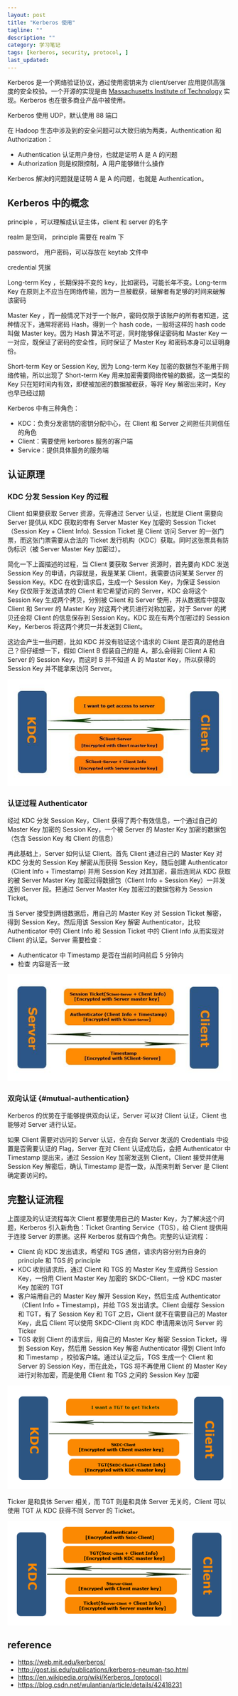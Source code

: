 ```yaml
---
layout: post
title: "Kerberos 使用"
tagline: ""
description: ""
category: 学习笔记
tags: [kerberos, security, protocol, ]
last_updated:
---
```


Kerberos 是一个网络验证协议，通过使用密钥来为 client/server 应用提供高强度的安全校验。一个开源的实现是由 [Massachusetts Institute of Technology](https://web.mit.edu/) 实现。Kerberos 也在很多商业产品中被使用。

Kerberos 使用 UDP，默认使用 88 端口

在 Hadoop 生态中涉及到的安全问题可以大致归纳为两类，Authentication 和 Authorization：

- Authentication 认证用户身份，也就是证明 A 是 A 的问题
- Authorization 则是权限控制，A 用户能够做什么操作

Kerberos 解决的问题就是证明 A 是 A 的问题，也就是 Authentication。

## Kerberos 中的概念

principle ，可以理解成认证主体，client 和 server 的名字

realm 是空间， principle 需要在 realm 下

password， 用户密码，可以存放在 keytab 文件中

credential 凭据

Long-term Key ，长期保持不变的 key，比如密码，可能长年不变。Long-term Key 在原则上不应当在网络传输，因为一旦被截获，破解者有足够的时间来破解该密码

Master Key ，而一般情况下对于一个账户，密码仅限于该账户的所有者知道，这种情况下，通常将密码 Hash，得到一个 hash code，一般将这样的 hash code 叫做 Master key。因为 Hash 算法不可逆，同时能够保证密码和 Master Key 一一对应，既保证了密码的安全性，同时保证了 Master Key 和密码本身可以证明身份。

Short-term Key or Session Key, 因为 Long-term Key 加密的数据包不能用于网络传输，所以出现了 Short-term Key 用来加密需要网络传输的数据，这一类型的 Key 只在短时间内有效，即使被加密的数据被截获，等将 Key 解密出来时，Key 也早已经过期

Kerberos 中有三种角色：

- KDC：负责分发密钥的密钥分配中心，在 Client 和 Server 之间担任共同信任的角色
- Client：需要使用 kerbores 服务的客户端
- Service：提供具体服务的服务端

## 认证原理

### KDC 分发 Session Key 的过程

Client 如果要获取 Server 资源，先得通过 Server 认证，也就是 Client 需要向 Server 提供从 KDC 获取的带有 Server Master Key 加密的 Session Ticket（Session Key + Client Info). Session Ticket 是 Client 访问 Server 的一张门票，而这张门票需要从合法的 Ticket 发行机构（KDC）获取。同时这张票具有防伪标识（被 Server Master Key 加密过）。

简化一下上面描述的过程，当 Client 要获取 Server 资源时，首先要向 KDC 发送 Session Key 的申请，内容就是，我是某某 Client，我需要访问某某 Server 的 Session Key。KDC 在收到请求后，生成一个 Session Key，为保证 Session Key 仅仅限于发送请求的 Client 和它希望访问的 Server，KDC 会将这个 Session Key 生成两个拷贝，分别被 Client 和 Server 使用，并从数据库中提取 Client 和 Server 的 Master Key 对这两个拷贝进行对称加密，对于 Server 的拷贝还会将 Client 的信息保存到 Session Key。KDC 现在有两个加密过的 Session Key，Kerberos 将这两个拷贝一并发送到 Client。

这边会产生一些问题，比如 KDC 并没有验证这个请求的 Client 是否真的是他自己？但仔细想一下，假如 Client B 假装自己的是 A，那么会得到 Client A 和 Server 的 Session Key，而这时 B 并不知道 A 的 Master Key，所以获得的 Session Key 并不能拿来访问 Server。

![Kerberos client access server](/assets/kerberos_client_kdc.jpg)

### 认证过程 Authenticator
经过 KDC 分发 Session Key，Client 获得了两个有效信息，一个通过自己的 Master Key 加密的 Session Key，一个被 Server 的 Master Key 加密的数据包（包含 Session Key 和 Client 的信息）

再此基础上，Server 如何认证 Client。首先 Client 通过自己的 Master Key 对 KDC 分发的 Session Key 解密从而获得 Session Key，随后创建 Authenticator（Client Info + Timestamp) 并用 Session Key 对其加密，最后连同从 KDC 获取的被 Server Master Key 加密过得数据包（Client Info + Session Key）一并发送到 Server 段。把通过 Server Master Key 加密过的数据包称为 Session Ticket。

当 Server 接受到两组数据后，用自己的 Master Key 对 Session Ticket 解密，得到 Session Key。然后用该 Session Key 解密 Authenticator，比较 Authenticator 中的 Client Info 和 Session Ticket 中的 Client Info 从而实现对 Client 的认证。Server 需要检查：

- Authenticator 中 Timestamp 是否在当前时间前后 5 分钟内
- 检查 内容是否一致

![Kerberos client server](/assets/kerberos_client_server.jpg)

### 双向认证 {#mutual-authentication}
Kerberos 的优势在于能够提供双向认证，Server 可以对 Client 认证，Client 也能够对 Server 进行认证。

如果 Client 需要对访问的 Server 认证，会在向 Server 发送的 Credentials 中设置是否需要认证的 Flag，Server 在对 Client 认证成功后，会把 Authenticator 中 Timestamp 提出来，通过 Session Key 加密发送到 Client，Client 接受并使用 Session Key 解密后，确认 Timestamp 是否一致，从而来判断 Server 是 Client 确定要访问的。

## 完整认证流程
上面提及的认证流程每次 Client 都要使用自己的 Master Key，为了解决这个问题，Kerberos 引入新角色：Ticket Granting Service（TGS），给 Client 提供用于连接 Server 的票据。这样 Kerberos 就有四个角色。完整的认证流程：

- Client 向 KDC 发出请求，希望和 TGS 通信，请求内容分别为自身的 principle 和 TGS 的 principle
- KDC 收到请求后，通过 Client 和 TGS 的 Master Key 生成两份 Session Key，一份用 Client Master Key 加密的 SKDC-Client，一份 KDC master Key 加密的 TGT
- 客户端用自己的 Master Key 解开 Session Key，然后生成 Authenticator（Client Info + Timestamp)，并给 TGS 发出请求。Client 会缓存 Session 和 TGT，有了 Session Key 和 TGT 之后，Client 就不在需要自己的 Master Key，此后 Client 可以使用 SKDC-Client 向 KDC 申请用来访问 Server 的 Ticker
- TGS 收到 Client 的请求后，用自己的 Master Key 解密 Session Ticket，得到 Session Key，然后用 Session Key 解密 Authenticator 得到 Client Info 和 Timestamp ，校验客户端。通过认证之后，TGS 生成一个 Client 和 Server 的 Session Key，而在此处，TGS 将不再使用 Client 的 Master Key 进行对称加密，而是使用 Client 和 TGS 之间的 Session Key 加密


![kerberos client tgt](/assets/kerberos_client_tgt.gif)

Ticker 是和具体 Server 相关，而 TGT 则是和具体 Server 无关的，Client 可以使用 TGT 从 KDC 获得不同 Server 的 Ticket。

![kerberos client kdc tgt](/assets/kerberos_client_kdc_tgt.gif)

## reference

- <https://web.mit.edu/kerberos/>
- <http://gost.isi.edu/publications/kerberos-neuman-tso.html>
- <https://en.wikipedia.org/wiki/Kerberos_(protocol)>
- <https://blog.csdn.net/wulantian/article/details/42418231>
